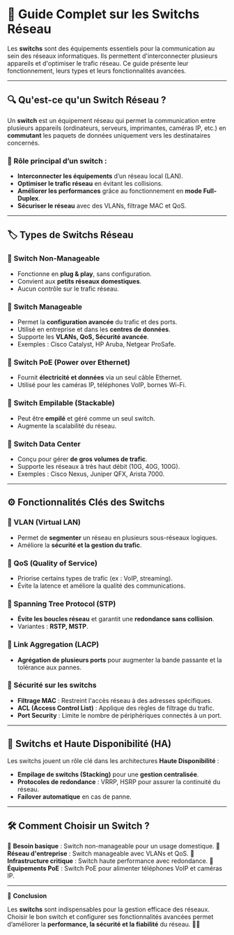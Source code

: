 # 🔌 Guide Complet sur les Switchs Réseau

Les **switchs** sont des équipements essentiels pour la communication au sein des réseaux informatiques. Ils permettent d'interconnecter plusieurs appareils et d'optimiser le trafic réseau. Ce guide présente leur fonctionnement, leurs types et leurs fonctionnalités avancées.

---

## 🔍 Qu'est-ce qu'un Switch Réseau ?

Un **switch** est un équipement réseau qui permet la communication entre plusieurs appareils (ordinateurs, serveurs, imprimantes, caméras IP, etc.) en **commutant** les paquets de données uniquement vers les destinataires concernés.

### 📌 Rôle principal d’un switch :
- **Interconnecter les équipements** d’un réseau local (LAN).
- **Optimiser le trafic réseau** en évitant les collisions.
- **Améliorer les performances** grâce au fonctionnement en **mode Full-Duplex**.
- **Sécuriser le réseau** avec des VLANs, filtrage MAC et QoS.

---

## 🏷️ Types de Switchs Réseau

### 🔹 **Switch Non-Manageable**
- Fonctionne en **plug & play**, sans configuration.
- Convient aux **petits réseaux domestiques**.
- Aucun contrôle sur le trafic réseau.

### 🔹 **Switch Manageable**
- Permet la **configuration avancée** du trafic et des ports.
- Utilisé en entreprise et dans les **centres de données**.
- Supporte les **VLANs, QoS, Sécurité avancée**.
- Exemples : Cisco Catalyst, HP Aruba, Netgear ProSafe.

### 🔹 **Switch PoE (Power over Ethernet)**
- Fournit **électricité et données** via un seul câble Ethernet.
- Utilisé pour les caméras IP, téléphones VoIP, bornes Wi-Fi.

### 🔹 **Switch Empilable (Stackable)**
- Peut être **empilé** et géré comme un seul switch.
- Augmente la scalabilité du réseau.

### 🔹 **Switch Data Center**
- Conçu pour gérer **de gros volumes de trafic**.
- Supporte les réseaux à très haut débit (10G, 40G, 100G).
- Exemples : Cisco Nexus, Juniper QFX, Arista 7000.

---

## ⚙️ Fonctionnalités Clés des Switchs

### 📌 VLAN (Virtual LAN)
- Permet de **segmenter** un réseau en plusieurs sous-réseaux logiques.
- Améliore la **sécurité et la gestion du trafic**.

### 📌 QoS (Quality of Service)
- Priorise certains types de trafic (ex : VoIP, streaming).
- Évite la latence et améliore la qualité des communications.

### 📌 Spanning Tree Protocol (STP)
- **Évite les boucles réseau** et garantit une **redondance sans collision**.
- Variantes : **RSTP, MSTP**.

### 📌 Link Aggregation (LACP)
- **Agrégation de plusieurs ports** pour augmenter la bande passante et la tolérance aux pannes.

### 📌 Sécurité sur les switchs
- **Filtrage MAC** : Restreint l'accès réseau à des adresses spécifiques.
- **ACL (Access Control List)** : Applique des règles de filtrage du trafic.
- **Port Security** : Limite le nombre de périphériques connectés à un port.

---

## 🔄 Switchs et Haute Disponibilité (HA)

Les switchs jouent un rôle clé dans les architectures **Haute Disponibilité** :
- **Empilage de switchs (Stacking)** pour une **gestion centralisée**.
- **Protocoles de redondance** : VRRP, HSRP pour assurer la continuité du réseau.
- **Failover automatique** en cas de panne.

---

## 🛠️ Comment Choisir un Switch ?

🔹 **Besoin basique** : Switch non-manageable pour un usage domestique.
🔹 **Réseau d'entreprise** : Switch manageable avec VLANs et QoS.
🔹 **Infrastructure critique** : Switch haute performance avec redondance.
🔹 **Équipements PoE** : Switch PoE pour alimenter téléphones VoIP et caméras IP.

---

🎯 **Conclusion**

Les **switchs** sont indispensables pour la gestion efficace des réseaux. Choisir le bon switch et configurer ses fonctionnalités avancées permet d’améliorer la **performance, la sécurité et la fiabilité** du réseau. 🚀🌐